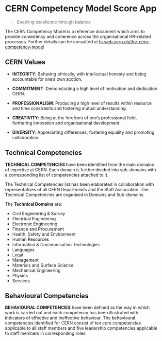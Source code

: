 # CERN Competency Model Score App

> Enabling excellence through balance

The CERN Competency Model is a reference document which aims to provide consistency and coherence across the organisational HR-related processes. Further details can be consulted at [hr.web.cern.ch/the-cern-competency-model](https://hr.web.cern.ch/the-cern-competency-model)

## CERN Values

- __INTEGRITY__: Behaving ethically, with intellectual honesty and being accountable for one’s own acction.

- __COMMITMENT__: Demonstrating a high level of motivation and dedication CERN.

- __PROFESSIONALISM__: Producing a high level of results within resource and time constraints and fostering mutual understanding.

- __CREATIVITY__: Being at the forefront of one’s professional field, furthering innovation and organisational development

- __DIVERSITY__: Appreciating differences, fostering equality and promoting collaboration

## Technical Competencies

__TECHNICAL COMPETENCIES__ have been identified from the main domains of expertise at CERN. Each domain is further divided into sub-domains with a corresponding list of competencies attached to it.

The Technical Competencies list has been elaborated in collaboration with representatives of all CERN Departments and the Staff Association. The Technical Competencies are organised in Domains and Sub-domains.

The __Technical Domains__ are:

 - Civil Engineering & Survey
 - Electrical Engineering
 - Electronic Engineering
 - Finance and Procurement
 - Health, Safety and Environment
 - Human Resources
 - Information & Communication Technologies
 - Languages
 - Legal
 - Management
 - Materials and Surface Science
 - Mechanical Engineering
 - Physics
 - Services

## Behavioural Competencies

__BEHAVIOURAL COMPETENCIES__ have been defined as the way in which work is carried out and each competency has been illustrated with indicators of effective and ineffective behaviour. The behavioural competencies identified for CERN consist of ten core competencies applicable to all staff members and five leadership competencies applicable to staff members in corresponding roles.
